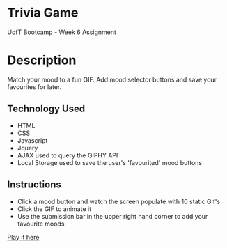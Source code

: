 # Trivia Game
UofT Bootcamp - Week 6 Assignment

# Description
Match your mood to a fun GIF. Add mood selector buttons and save your favourites for later. 

## Technology Used
* HTML
* CSS
* Javascript
* Jquery
* AJAX used to query the GIPHY API
* Local Storage used to save the user's 'favourited' mood buttons

## Instructions
* Click a mood button and watch the screen populate with 10 static Gif's
* Click the GIF to animate it
* Use the submission bar in the upper right hand corner to add your favourite moods

[Play it here](https://davidlapadula.github.io/Week-6-API/)
